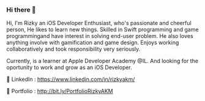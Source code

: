 ### Hi there 👋

Hi, I'm Rizky an iOS Developer Enthusiast, who's passionate and cheerful person, He likes to learn new things. Skilled in Swift programming and game programmingand have interest in solving end-user problem. He also loves anything involve with gamification and game design. Enjoys working collaboratively and took responsibility very seriously.

Currently, is a learner at Apple Developer Academy @IL. And looking for the oportunity to work and grow as an iOS Developer.

🔗 LinkedIn  : https://www.linkedin.com/in/rizkyakm/

🔗 Portfolio : http://bit.ly/PortfolioRizkyAKM

<!--
**shikirie/shikirie** is a ✨ _special_ ✨ repository because its `README.md` (this file) appears on your GitHub profile.

Here are some ideas to get you started:

- 🔭 I’m currently working on ...
- 🌱 I’m currently learning ...
- 👯 I’m looking to collaborate on ...
- 🤔 I’m looking for help with ...
- 💬 Ask me about ...
- 📫 How to reach me: ...
- 😄 Pronouns: ...
- ⚡ Fun fact: ...
-->
